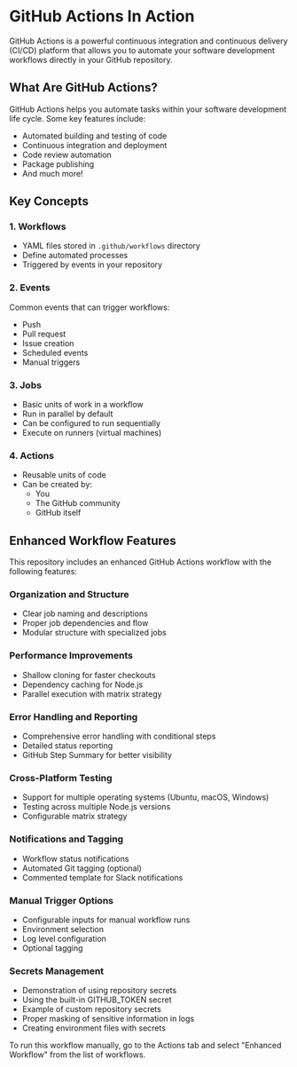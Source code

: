 # GitHub Actions In Action

GitHub Actions is a powerful continuous integration and continuous delivery (CI/CD) platform that allows you to automate your software development workflows directly in your GitHub repository.

## What Are GitHub Actions?

GitHub Actions helps you automate tasks within your software development life cycle. Some key features include:

- Automated building and testing of code
- Continuous integration and deployment
- Code review automation
- Package publishing
- And much more!

## Key Concepts

### 1. Workflows
- YAML files stored in `.github/workflows` directory
- Define automated processes
- Triggered by events in your repository

### 2. Events
Common events that can trigger workflows:
- Push
- Pull request
- Issue creation
- Scheduled events
- Manual triggers

### 3. Jobs
- Basic units of work in a workflow
- Run in parallel by default
- Can be configured to run sequentially
- Execute on runners (virtual machines)

### 4. Actions
- Reusable units of code
- Can be created by:
  - You
  - The GitHub community
  - GitHub itself

## Enhanced Workflow Features

This repository includes an enhanced GitHub Actions workflow with the following features:

### Organization and Structure
- Clear job naming and descriptions
- Proper job dependencies and flow
- Modular structure with specialized jobs

### Performance Improvements
- Shallow cloning for faster checkouts
- Dependency caching for Node.js
- Parallel execution with matrix strategy

### Error Handling and Reporting
- Comprehensive error handling with conditional steps
- Detailed status reporting
- GitHub Step Summary for better visibility

### Cross-Platform Testing
- Support for multiple operating systems (Ubuntu, macOS, Windows)
- Testing across multiple Node.js versions
- Configurable matrix strategy

### Notifications and Tagging
- Workflow status notifications
- Automated Git tagging (optional)
- Commented template for Slack notifications

### Manual Trigger Options
- Configurable inputs for manual workflow runs
- Environment selection
- Log level configuration
- Optional tagging

### Secrets Management
- Demonstration of using repository secrets
- Using the built-in GITHUB_TOKEN secret
- Example of custom repository secrets
- Proper masking of sensitive information in logs
- Creating environment files with secrets

To run this workflow manually, go to the Actions tab and select "Enhanced Workflow" from the list of workflows.
